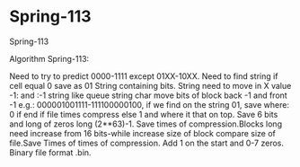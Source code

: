 # Spring-113
Spring-113

Algorithm Spring-113:



Need to try to predict 0000-1111 except 
01XX-10XX. 
Need to find string if cell equal 0 save as 01 
String containing bits. String need to move in X 
value -1: and :-1 string like queue string char 
move bits of block back -1 and front -1 e.g.:
000001001111-111100000100, if we find on the
string 01, save where: 0 if end if file times
compress else 1 and where it that on top.
Save 6 bits and long of zeros long (2**63)-1. 
Save times of compression.Blocks long need 
increase from 16 bits-while increase size of block 
compare size of file.Save Times of times of
compression. Add 1 on the start and 0-7 zeros. 
Binary file format .bin.
